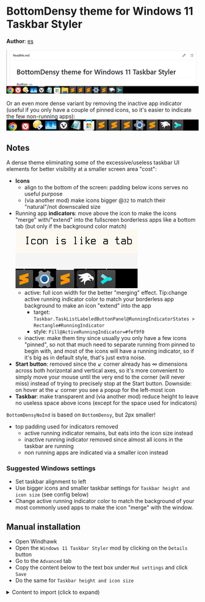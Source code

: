 # BottomDensy theme for Windows 11 Taskbar Styler

**Author**: [es](https://github.com/eugenesvk)

![Screenshot of taskbar with the bottom of a browser](BottomDensy+Browser.png)

Or an even more dense variant by removing the inactive app indicator (useful if you only have a couple of pinned icons, so it's easier to indicate the few non-running apps):
![Screenshot of taskbar with BottomDensyNoInd](BottomDensyNoInd.png)

## Notes

A dense theme eliminating some of the excessive/useless taskbar UI elements for better visibility at a smaller screen area "cost":
  - **Icons**
    - align to the bottom of the screen: padding below icons serves no useful purpose
    - (via another mod) make icons bigger @`32` to match their "natural"/not downscaled size
  - Running app **indicators**: move above the icon to make the icons "merge" with/"extend" into the fullscreen borderless apps like a bottom tab (but only if the background color match) ![Screenshot of taskbar extending into an app](BottomDensyExtend.png)
    - active: full icon width for the better "merging" effect. Tip:change active running indicator color to match your borderless app background to make an icon "extend" into the app
      - target: `Taskbar.TaskListLabeledButtonPanel@RunningIndicatorStates > Rectangle#RunningIndicator`
      - style: `Fill@ActiveRunningIndicator=#fef9f0`
    - inactive: make them tiny since usually you only have a few icons "pinned", so not that much need to separate running from pinned to begin with, and most of the icons will have a running indicator, so if it's big as in default style, that's just extra noise.
  - **Start button**: removed since the ↙ corner already has ∞ dimensions across both horizontal and vertical axes, so it's more convenient to simply move your mouse until the very end to the corner (will never miss) instead of trying to precisely stop at the Start button. Downside: on hover at the ↙ corner you see a popup for the left-most icon
  - **Taskbar**: make transparent and (via another mod) reduce height to leave no useless space above icons (except for the space used for indicators)

`BottomDensyNoInd` is based on `BottomDensy`, but 2px smaller!
  - top padding used for indicators removed
    - active running indicator remains, but eats into the icon size instead
    - inactive running indicator removed since almost all icons in the taskbar are running
    - non running apps are indicated via a smaller icon instead

### Suggested Windows settings

- Set taskbar alignment to left
- Use bigger icons and smaller taskbar settings for `Taskbar height and icon size` (see config below)
- Change active running indicator color to match the background of your most commonly used apps to make the icon "merge" with the window.

## Manual installation

* Open Windhawk
* Open the `Windows 11 Taskbar Styler` mod by clicking on the `Details` button
* Go to the `Advanced` tab
* Copy the content below to the text box under `Mod settings` and click `Save`
* Do the same for `Taskbar height and icon size`

<details>
<summary>Content to import (click to expand)</summary>

## Theme

`BottomDensy`
```json
{
"controlStyles[0].target"   :"Taskbar.TaskbarFrame > Grid#RootGrid > Taskbar.TaskbarBackground > Grid > Rectangle#BackgroundFill",
"controlStyles[0].styles[0]":"Fill=Transparent",
"controlStyles[1].target"   :"Rectangle#BackgroundStroke",
"controlStyles[1].styles[0]":"Fill=Transparent",
"controlStyles[2].target"   :"Taskbar.TaskListLabeledButtonPanel@RunningIndicatorStates > Rectangle#RunningIndicator",
"controlStyles[2].styles[0]":"Fill=#8f8f8f",
"controlStyles[2].styles[1]":"Fill@ActiveRunningIndicator=#fef9f0",
"controlStyles[2].styles[2]":"Width=2",
"controlStyles[2].styles[3]":"Height=2",
"controlStyles[2].styles[4]":"Margin=0,-2,0,0",
"controlStyles[2].styles[5]":"Width@ActiveRunningIndicator=32",
"controlStyles[3].target"   :"Taskbar.TaskListLabeledButtonPanel@RunningIndicatorStates > muxc:ProgressBar#ProgressIndicator",
"controlStyles[3].styles[0]":"VerticalAlignment=0",
"controlStyles[4].target"   :"Rectangle#RunningIndicator",
"controlStyles[4].styles[0]":"VerticalAlignment=0",
"controlStyles[5].target"   :"Border#ProgressBarRoot",
"controlStyles[5].styles[0]":"VerticalAlignment=0",
"controlStyles[6].target"   :"Rectangle#IndeterminateProgressBarIndicator",
"controlStyles[6].styles[0]":"VerticalAlignment=0",
"controlStyles[7].target"   :"Rectangle#IndeterminateProgressBarIndicator2",
"controlStyles[7].styles[0]":"VerticalAlignment=0",
"controlStyles[8].target"   :"Taskbar.TaskListLabeledButtonPanel",
"controlStyles[8].styles[0]":"Padding=2,0,2,0",
"controlStyles[8].styles[1]":"VerticalAlignment=2",
"controlStyles[9].target"   :"Taskbar.ExperienceToggleButton#LaunchListButton[AutomationProperties.AutomationId=StartButton]",
"controlStyles[9].styles[0]":"Visibility=Collapsed"
}
```

`BottomDensyNoInd`
```json
{
"controlStyles[0].target"   :"Taskbar.TaskbarFrame > Grid#RootGrid > Taskbar.TaskbarBackground > Grid > Rectangle#BackgroundFil",
"controlStyles[0].styles[0]":"Fill=Transparent",
"controlStyles[1].target"   :"Rectangle#BackgroundStroke",
"controlStyles[1].styles[0]":"Fill=Transparent",
"controlStyles[2].target"   :"Taskbar.TaskListLabeledButtonPanel@RunningIndicatorStates > Rectangle#RunningIndicator",
"controlStyles[2].styles[0]":"Fill=#8f8f8f",
"controlStyles[2].styles[1]":"Fill@ActiveRunningIndicator=#fef9f0",
"controlStyles[2].styles[2]":"Width=0",
"controlStyles[2].styles[3]":"Height=0",
"controlStyles[2].styles[4]":"Margin=0,0,0,0",
"controlStyles[2].styles[5]":"Width@ActiveRunningIndicator=32",
"controlStyles[2].styles[6]":"Height@ActiveRunningIndicator=2",
"controlStyles[2].styles[7]":"Margin@ActiveRunningIndicator=0,-2,0,0",
"controlStyles[3].target"   :"Taskbar.TaskListLabeledButtonPanel@RunningIndicatorStates > muxc:ProgressBar#ProgressIndicator",
"controlStyles[3].styles[0]":"VerticalAlignment=0",
"controlStyles[4].target"   :"Rectangle#RunningIndicator",
"controlStyles[4].styles[0]":"VerticalAlignment=0",
"controlStyles[5].target"   :"Border#ProgressBarRoot",
"controlStyles[5].styles[0]":"VerticalAlignment=0",
"controlStyles[6].target"   :"Rectangle#IndeterminateProgressBarIndicator",
"controlStyles[6].styles[0]":"VerticalAlignment=0",
"controlStyles[7].target"   :"Rectangle#IndeterminateProgressBarIndicator2",
"controlStyles[7].styles[0]":"VerticalAlignment=0",
"controlStyles[8].target"   :"Taskbar.TaskListLabeledButtonPanel",
"controlStyles[8].styles[0]":"Padding=2,0,2,0",
"controlStyles[8].styles[1]":"VerticalAlignment=2",
"controlStyles[9].target"   :"Taskbar.ExperienceToggleButton#LaunchListButton[AutomationProperties.AutomationId=StartButton]",
"controlStyles[9].styles[0]":"Visibility=Collapsed",
"controlStyles[10].target"   :"Taskbar.TaskListLabeledButtonPanel@RunningIndicatorStates > Image#Icon",
"controlStyles[10].styles[0]":"Width@ActiveRunningIndicator=30",
"controlStyles[10].styles[1]":"Height@ActiveRunningIndicator=30",
"controlStyles[10].styles[2]":"Width@NoRunningIndicator=26",
"controlStyles[10].styles[3]":"Height@NoRunningIndicator=26",
"controlStyles[10].styles[4]":"Margin@NoRunningIndicator=0,6,0,0"
}
```
## Taskbar height and icon size

[mod taskbar-icon-size](https://windhawk.net/mods/taskbar-icon-size)
`BottomDensy`
```json
{
"IconSize": 32,
"TaskbarHeight": 34,
"TaskbarButtonWidth": 36
}
```

`BottomDensyNoInd`
```json
{
"IconSize": 32,
"TaskbarHeight": 32,
"TaskbarButtonWidth": 36
}
```
</details>

